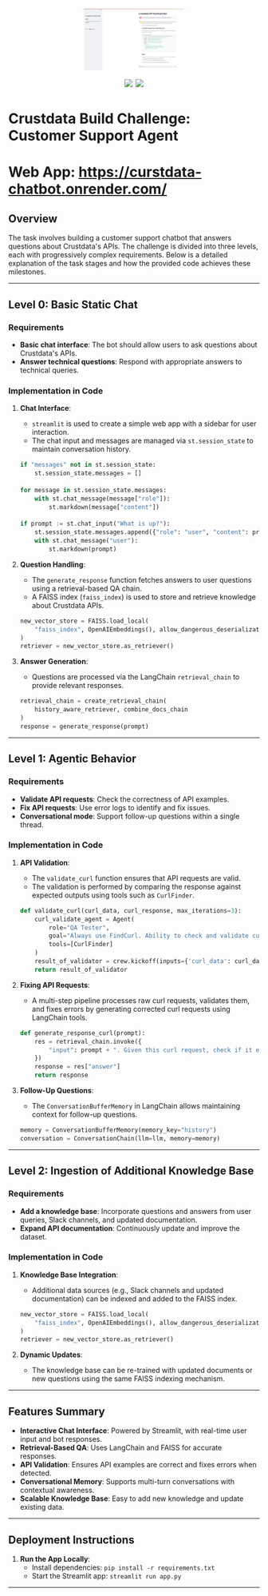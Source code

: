 <h1 align="center">
  <br>
  <a href=""><img src="https://github.com/Shivangx01b/Curstdata-Chatbot/blob/main/static/this.png" alt="" width="200px;"></a>
  <br>
  <img src="https://img.shields.io/github/languages/top/Shivangx01b/GoNN?style=flat-square">
  <a href="https://twitter.com/intent/follow?screen_name=shivangx01b"><img src="https://img.shields.io/twitter/follow/shivangx01b?style=flat-square"></a>
</h1>


# Crustdata Build Challenge: Customer Support Agent

# Web App: https://curstdata-chatbot.onrender.com/

## Overview

The task involves building a customer support chatbot that answers questions about Crustdata's APIs. The challenge is divided into three levels, each with progressively complex requirements. Below is a detailed explanation of the task stages and how the provided code achieves these milestones.

---

## Level 0: Basic Static Chat

### Requirements
- **Basic chat interface**: The bot should allow users to ask questions about Crustdata's APIs.
- **Answer technical questions**: Respond with appropriate answers to technical queries.

### Implementation in Code
1. **Chat Interface**:
   - `streamlit` is used to create a simple web app with a sidebar for user interaction.
   - The chat input and messages are managed via `st.session_state` to maintain conversation history.

   ```python
   if "messages" not in st.session_state:
       st.session_state.messages = []

   for message in st.session_state.messages:
       with st.chat_message(message["role"]):
           st.markdown(message["content"])

   if prompt := st.chat_input("What is up?"):
       st.session_state.messages.append({"role": "user", "content": prompt})
       with st.chat_message("user"):
           st.markdown(prompt)
   ```

2. **Question Handling**:
   - The `generate_response` function fetches answers to user questions using a retrieval-based QA chain.
   - A FAISS index (`faiss_index`) is used to store and retrieve knowledge about Crustdata APIs.

   ```python
   new_vector_store = FAISS.load_local(
       "faiss_index", OpenAIEmbeddings(), allow_dangerous_deserialization=True
   )
   retriever = new_vector_store.as_retriever()
   ```

3. **Answer Generation**:
   - Questions are processed via the LangChain `retrieval_chain` to provide relevant responses.

   ```python
   retrieval_chain = create_retrieval_chain(
       history_aware_retriever, combine_docs_chain
   )
   response = generate_response(prompt)
   ```

---

## Level 1: Agentic Behavior

### Requirements
- **Validate API requests**: Check the correctness of API examples.
- **Fix API requests**: Use error logs to identify and fix issues.
- **Conversational mode**: Support follow-up questions within a single thread.

### Implementation in Code
1. **API Validation**:
   - The `validate_curl` function ensures that API requests are valid.
   - The validation is performed by comparing the response against expected outputs using tools such as `CurlFinder`.

   ```python
   def validate_curl(curl_data, curl_response, max_iterations=3):
       curl_validate_agent = Agent(
           role="QA Tester",
           goal="Always use FindCurl. Ability to check and validate curl request given to you", 
           tools=[CurlFinder]
       )
       result_of_validator = crew.kickoff(inputs={'curl_data': curl_data, 'curl_response': curl_response})
       return result_of_validator
   ```

2. **Fixing API Requests**:
   - A multi-step pipeline processes raw curl requests, validates them, and fixes errors by generating corrected curl requests using LangChain tools.

   ```python
   def generate_response_curl(prompt):
       res = retrieval_chain.invoke({
           "input": prompt + ". Given this curl request, check if it exists or fix it."
       })
       response = res["answer"]
       return response
   ```

3. **Follow-Up Questions**:
   - The `ConversationBufferMemory` in LangChain allows maintaining context for follow-up questions.

   ```python
   memory = ConversationBufferMemory(memory_key="history")
   conversation = ConversationChain(llm=llm, memory=memory)
   ```

---

## Level 2: Ingestion of Additional Knowledge Base

### Requirements
- **Add a knowledge base**: Incorporate questions and answers from user queries, Slack channels, and updated documentation.
- **Expand API documentation**: Continuously update and improve the dataset.

### Implementation in Code
1. **Knowledge Base Integration**:
   - Additional data sources (e.g., Slack channels and updated documentation) can be indexed and added to the FAISS index.

   ```python
   new_vector_store = FAISS.load_local(
       "faiss_index", OpenAIEmbeddings(), allow_dangerous_deserialization=True
   )
   retriever = new_vector_store.as_retriever()
   ```

2. **Dynamic Updates**:
   - The knowledge base can be re-trained with updated documents or new questions using the same FAISS indexing mechanism.

---

## Features Summary

- **Interactive Chat Interface**: Powered by Streamlit, with real-time user input and bot responses.
- **Retrieval-Based QA**: Uses LangChain and FAISS for accurate responses.
- **API Validation**: Ensures API examples are correct and fixes errors when detected.
- **Conversational Memory**: Supports multi-turn conversations with contextual awareness.
- **Scalable Knowledge Base**: Easy to add new knowledge and update existing data.

---

## Deployment Instructions

1. **Run the App Locally**:
   - Install dependencies: `pip install -r requirements.txt`
   - Start the Streamlit app: `streamlit run app.py`



---


